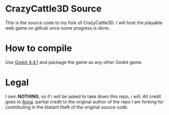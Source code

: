 # CrazyCattle3D Source
This is the source code to my fork of CrazyCattle3D. I will host the playable web game on github once some progress is done.
# How to compile
Use [Godot 4.4.1](https://github.com/godotengine/godot-builds/releases/tag/4.4.1-stable) and package the game as any other Godot game.
# Legal
I own **NOTHING**, so if i will be asked to take down this repo, i will. All credit goes to [Anna](https://4nn4t4t.itch.io/).
partial credit to the original author of the repo I am forking for contributing in the blatant theft of the original source code.
